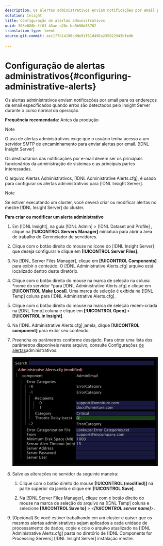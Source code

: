 ```yaml
---
description: Os alertas administrativos enviam notificações por email para os endereços de email especificados quando erros são detectados pelo Insight Server durante o curso normal da operação.
solution: Insight
title: Configuração de alertas administrativos
uuid: 398e088b-ff83-46ae-a20c-ba0b50d85702
translation-type: tm+mt
source-git-commit: aec1f7b14198cdde91f61d490a235022943bfedb

---
```



# Configuração de alertas administrativos{#configuring-administrative-alerts}

Os alertas administrativos enviam notificações por email para os endereços de email especificados quando erros são detectados pelo Insight Server durante o curso normal da operação.

**Frequência recomendada:** Antes da produção

>[!NOTE]
>
>O uso de alertas administrativos exige que o usuário tenha acesso a um servidor SMTP de encaminhamento para enviar alertas por email. [!DNL Insight Server]

Os destinatários das notificações por e-mail devem ser os principais funcionários da administração de sistemas e as principais partes interessadas.

O arquivo Alertas Administrativos, [!DNL Administrative Alerts.cfg], é usado para configurar os alertas administrativos para [!DNL Insight Server].

>[!NOTE]
>
>Se estiver executando um cluster, você deverá criar ou modificar alertas no mestre [!DNL Insight Server] do cluster.

**Para criar ou modificar um alerta administrativo**

1. Em [!DNL Insight], na guia [!DNL Admin] > [!DNL Dataset and Profile] , clique na **[!UICONTROL Servers Manager]** miniatura para abrir a área de trabalho do Gerenciador de servidores.
1. Clique com o botão direito do mouse no ícone do [!DNL Insight Server] que deseja configurar e clique em **[!UICONTROL Server Files]**.
1. No [!DNL Server Files Manager], clique em **[!UICONTROL Components]** para exibir o conteúdo. O [!DNL Administrative Alerts.cfg] arquivo está localizado dentro deste diretório.
1. Clique com o botão direito do mouse na marca de seleção na coluna *nome do servidor *para [!DNL Administrative Alerts.cfg] e clique em **[!UICONTROL Make Local]**. Uma marca de seleção é exibida na [!DNL Temp] coluna para [!DNL Administrative Alerts.cfg].
1. Clique com o botão direito do mouse na marca de seleção recém-criada na [!DNL Temp] coluna e clique em **[!UICONTROL Open]** > **[!UICONTROL in Insight]**.
1. Na [!DNL Administrative Alerts.cfg] janela, clique **[!UICONTROL component]** para exibir seu conteúdo.
1. Preencha os parâmetros conforme desejado. Para obter uma lista dos parâmetros disponíveis neste arquivo, consulte Configurações [de alertas](../../../home/c-inst-svr/c-cfg-stgs-ref/c-admin-alts-cfg-stgs.md#concept-14c3c3ed797f47c5900ec04cae2fc491)administrativos.

   ![Informações da etapa](assets/cfg_adminalerts_examplevalues.png)

1. Salve as alterações no servidor da seguinte maneira:

   1. Clique com o botão direito do mouse **[!UICONTROL (modified)]** na parte superior da janela e clique em **[!UICONTROL Save]**.

   1. Na [!DNL Server Files Manager], clique com o botão direito do mouse na marca de seleção do arquivo na [!DNL Temp] coluna e selecione **[!UICONTROL Save to]** > *&lt;**[!UICONTROL server name]**>*.

1. (Opcional) Se você estiver trabalhando em um cluster e quiser que os mesmos alertas administrativos sejam aplicados a cada unidade de processamento de dados, copie e cole o arquivo atualizado na [!DNL Administrative Alerts.cfg] pasta no diretório de [!DNL Components for Processing Servers] [!DNL Insight Server] instalação mestre.

